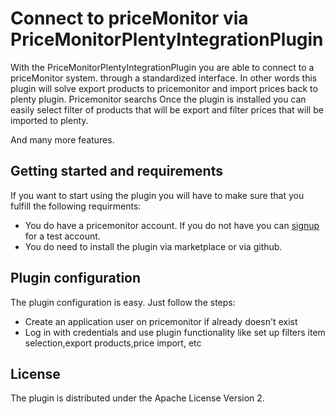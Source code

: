 # Connect to priceMonitor  via PriceMonitorPlentyIntegrationPlugin
 
With the PriceMonitorPlentyIntegrationPlugin  you are able to connect to a priceMonitor system. through a standardized interface. In other words this plugin will solve export products to pricemonitor and import prices back to plenty plugin. Pricemonitor searchs 
Once the plugin is installed you can easily select filter of products that will be export and filter prices that will be imported to plenty.

And many more features.

## Getting started and requirements
 
If you want to start using the plugin you will have to make sure that you fulfill the following requirments:

* You do have a pricemonitor account. If you do not have you can <a href="https://patagona.de/pricemonitor/shop-preise-optimieren/repricing-tool-app-shopware/registrierung/'" target="_blank">signup</a> for a test account.
* You do need to install the plugin via marketplace or via github.

## Plugin configuration

The plugin configuration is easy. Just follow the steps:

* Create an application user on pricemonitor if already doesn't exist
* Log in with credentials and use plugin functionality like set up filters item selection,export products,price import, etc

## License
 
The plugin is distributed under the Apache License Version 2.

